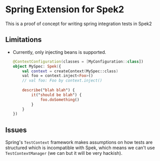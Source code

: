 # Spring Extension for Spek2
This is a proof of concept for writing spring integration tests in Spek2

## Limitations
- Currently, only injecting beans is supported.
    ```kotlin
    @ContextConfiguration(classes = [MyConfiguration::class])
    object MySpec: Spek({
        val context = createContext(MySpec::class)
        val foo = context.inject<Foo>()
        // val foo: Foo by context.inject()
        
        describe("blah blah") {
            it("should be blah") {
                foo.doSomething()
            }
        }
    })
    ```

## Issues
Spring's `TestContext` framework makes assumptions on how tests are structured which is 
incompatible with Spek, which means we can't use `TestContextManager` (we can but it will be very hackish).
